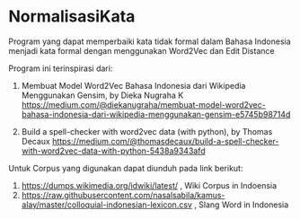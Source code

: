 # NormalisasiKata

Program yang dapat memperbaiki kata tidak formal dalam Bahasa Indonesia menjadi kata formal dengan menggunakan Word2Vec dan Edit Distance

Program ini terinspirasi dari:
1. Membuat Model Word2Vec Bahasa Indonesia dari Wikipedia Menggunakan Gensim, by Dieka Nugraha K
https://medium.com/@diekanugraha/membuat-model-word2vec-bahasa-indonesia-dari-wikipedia-menggunakan-gensim-e5745b98714d

2. Build a spell-checker with word2vec data (with python), by Thomas Decaux
https://medium.com/@thomasdecaux/build-a-spell-checker-with-word2vec-data-with-python-5438a9343afd

Untuk Corpus yang digunakan dapat diunduh pada link berikut:
1. https://dumps.wikimedia.org/idwiki/latest/ , Wiki Corpus in Indoensia
2. https://raw.githubusercontent.com/nasalsabila/kamus-alay/master/colloquial-indonesian-lexicon.csv , Slang Word in Indonesia
